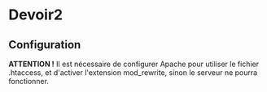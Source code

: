 # Devoir2

## Configuration

**ATTENTION !** Il est nécessaire de configurer Apache pour utiliser le fichier .htaccess, et d'activer l'extension mod_rewrite, sinon le serveur ne pourra fonctionner.